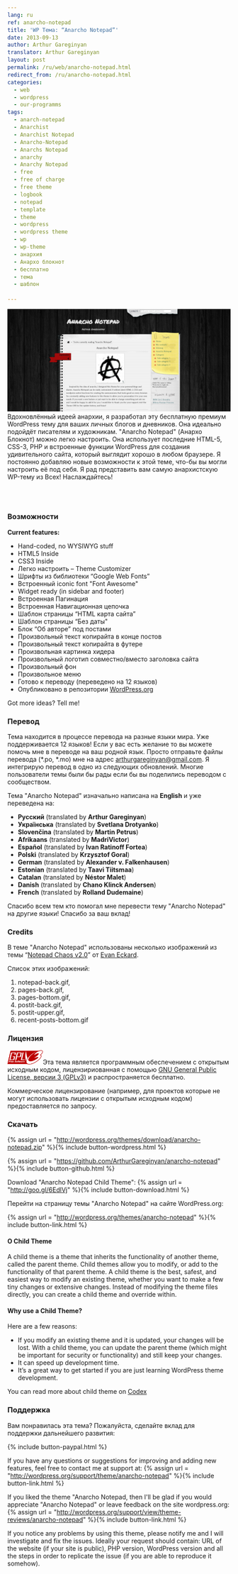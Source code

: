 ```yaml
---
lang: ru
ref: anarcho-notepad
title: 'WP Тема: “Anarcho Notepad”'
date: 2013-09-13
author: Arthur Gareginyan
translator: Arthur Gareginyan
layout: post
permalink: /ru/web/anarcho-notepad.html
redirect_from: /ru/anarcho-notepad.html
categories:
  - web
  - wordpress
  - our-programms
tags:
  - anarch-notepad
  - Anarchist
  - Anarchist Notepad
  - Anarcho-Notepad
  - Anarchs Notepad
  - anarchy
  - Anarchy Notepad
  - free
  - free of charge
  - free theme
  - logbook
  - notepad
  - template
  - theme
  - wordpress
  - wordpress theme
  - wp
  - wp-theme
  - анархия
  - Анархо блокнот
  - бесплатно
  - тема
  - шаблон

---
```

![WP Theme Anarcho Notepad](/images/anarcho-notepad/big_screenshot.png)
Вдохновлённый идеей анархии, я разработал эту бесплатную премиум WordPress тему для ваших личных блогов и дневников. Она идеально подойдёт писателям и художникам. "Anarcho Notepad" (Анархо Блокнот) можно легко настроить. Она использует последние HTML-5, CSS-3, PHP и встроенные функции WordPress для создания удивительного сайта, который выглядит хорошо в любом браузере. Я постоянно добавляю новые возможности к этой теме, что-бы вы могли настроить её под себя. Я рад представить вам самую анархистскую WP-тему из Всех! Наслаждайтесь!

<br><br>

### Возможности

**Current features:**

   * Hand-coded, no WYSIWYG stuff
   * HTML5 Inside
   * CSS3 Inside
   * Легко настроить – Theme Customizer
   * Шрифты из библиотеки “Google Web Fonts”
   * Встроенный iconic font "Font Awesome"
   * Widget ready (in sidebar and footer)
   * Встроенная Пагинация
   * Встроенная Навигационная цепочка
   * Шаблон страницы “HTML карта сайта”
   * Шаблон страницы “Без даты"
   * Блок “Об авторе” под постами
   * Произвольный текст копирайта в конце постов
   * Произвольный текст копирайта в футере
   * Произвольная картинка хидера
   * Произвольный логотип совместно/вместо заголовка сайта
   * Произвольный фон
   * Произвольное меню
   * Готово к переводу (переведено на 12 языков)
   * Опубликовано в репозитории [WordPress.org](http://wordpess.org/)

Got more ideas? Tell me!


### Перевод

Тема находится в процессе перевода на разные языки мира. Уже поддерживается 12 языков! Если у вас есть желание то вы можете помочь мне в переводе на ваш родной язык. Просто отправьте файлы перевода (*.po, *.mo) мне на адрес arthurgareginyan@gmail.com. Я интегрирую перевод в одно из следующих обновлений. Многие пользователи темы были бы рады если бы вы поделились переводом с сообществом.

Тема "Anarcho Notepad" изначально написана на **English** и уже переведена на:

* **Русский** (translated by **Arthur Gareginyan**)
* **Українська** (translated by **Svetlana Drotyanko**)
* **Slovenčina** (translated by **Martin Petrus**)
* **Afrikaans** (translated by **MadriVictor**)
* **Español** (translated by **Ivan Ratinoff Fortea**)
* **Polski** (translated by **Krzysztof Goral**)
* **German** (translated by **Alexander v. Falkenhausen**)
* **Estonian** (translated by **Taavi Tiitsmaa**)
* **Catalan** (translated by **Néstor Malet**)
* **Danish** (translated by **Chano Klinck Andersen**)
* **French** (translated by **Rolland Dudemaine**)

Спасибо всем тем кто помогал мне перевести тему "Anarcho Notepad" на другие языки! Спасибо за ваш вклад!


### Credits

В теме "Anarcho Notepad" использованы несколько изображений из темы “<a href="http://www.notepadchaos.com/" target="_blank" rel="nofollow">Notepad Chaos  v2.0</a>” от <a href="http://www.evaneckard.com/" target="_blank" rel="nofollow">Evan Eckard</a>.

Список этих изображений:

1. notepad-back.gif,
2. pages-back.gif,
3. pages-bottom.gif,
4. postit-back.gif,
5. postit-upper.gif,
6. recent-posts-bottom.gif


### Лицензия

<img src="/images/gplv3.png" alt="gplv3" width="80" class="alignleft" style="border:none;" />Эта тема является программным обеспечением с открытым исходным кодом, лицензириованная с помощью <a href="http://www.gnu.org/licenses/gpl-3.0.html" title="GPLv3" target="_blank">GNU General Public License, версии 3 (GPLv3)</a> и распространяется бесплатно.

Коммерческое лицензирование (например, для проектов которые не могут использовать лицензии с открытым исходным кодом) предоставляется по запросу.


### Скачать

{% assign url = "http://wordpress.org/themes/download/anarcho-notepad.zip" %}{% include button-wordpress.html %}

{% assign url = "https://github.com/ArthurGareginyan/anarcho-notepad" %}{% include button-github.html %}

Download "Anarcho Notepad Child Theme":
{% assign url = "http://goo.gl/6EdlVj" %}{% include button-download.html %}

Перейти на страницу темы "Anarcho Notepad" на сайте WordPress.org:


{% assign url = "http://wordpress.org/themes/anarcho-notepad" %}{% include button-link.html %}


#### О Child Theme

A child theme is a theme that inherits the functionality of another theme, called the parent theme. Child themes allow you to modify, or add to the functionality of that parent theme. A child theme is the best, safest, and easiest way to modify an existing theme, whether you want to make a few tiny changes or extensive changes. Instead of modifying the theme files directly, you can create a child theme and override within.


#### Why use a Child Theme?

Here are a few reasons:

* If you modify an existing theme and it is updated, your changes will be lost. With a child theme, you can update the parent theme (which might be important for security or functionality) and still keep your changes.
* It can speed up development time.
* It’s a great way to get started if you are just learning WordPress theme development.

You can read more about child theme on <a href="http://codex.wordpress.org/Child_Themes" target="_blank" rel="nofollow">Codex</a>


### Поддержка

Вам понравилась эта тема? Пожалуйста, сделайте вклад для поддержки дальнейшего развития:

{% include button-paypal.html %}

If you have any questions or suggestions for improving and adding new features, feel free to contact me at support at:
{% assign url = "http://wordpress.org/support/theme/anarcho-notepad" %}{% include button-link.html %}

If you liked the theme "Anarcho Notepad, then I'll be glad if you would appreciate "Anarcho Notepad" or leave feedback on the site wordpress.org:
{% assign url = "http://wordpress.org/support/view/theme-reviews/anarcho-notepad" %}{% include button-link.html %}

If you notice any problems by using this theme, please notify me and I will investigate and fix the issues. Ideally your request should contain: URL of the website (if your site is public), PHP version, WordPress version and all the steps in order to replicate the issue (if you are able to reproduce it somehow).
